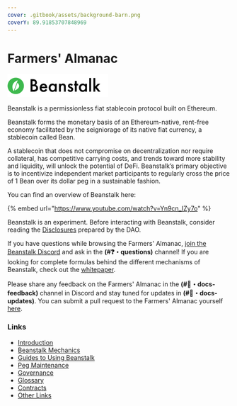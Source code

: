 ```yaml
---
cover: .gitbook/assets/background-barn.png
coverY: 89.91853707848969
---
```


# Farmers' Almanac

![](.gitbook/assets/logo.png)

Beanstalk is a permissionless fiat stablecoin protocol built on Ethereum.

Beanstalk forms the monetary basis of an Ethereum-native, rent-free economy facilitated by the seigniorage of its native fiat currency, a stablecoin called Bean.

A stablecoin that does not compromise on decentralization nor require collateral, has competitive carrying costs, and trends toward more stability and liquidity, will unlock the potential of DeFi. Beanstalk’s primary objective is to incentivize independent market participants to regularly cross the price of 1 Bean over its dollar peg in a sustainable fashion.

You can find an overview of Beanstalk here:

{% embed url="https://www.youtube.com/watch?v=Yn9cn_IZy7o" %}

Beanstalk is an experiment. Before interacting with Beanstalk, consider reading the [Disclosures](disclosures.md) prepared by the DAO.

If you have questions while browsing the Farmers' Almanac, [join the Beanstalk Discord](https://discord.gg/beanstalk) and ask in the **(#❓・questions)** channel! If you are looking for complete formulas behind the different mechanisms of Beanstalk, check out the [whitepaper](https://bean.money/docs/beanstalk.pdf).

Please share any feedback on the Farmers' Almanac in the **(#📜・docs-feedback)** channel in Discord and stay tuned for updates in **(#📜・docs-updates)**. You can submit a pull request to the Farmers' Almanac yourself [here](https://github.com/BeanstalkFarms/Farmers-Almanac).

### Links

* [Introduction](introduction/why-beanstalk.md)
* [Beanstalk Mechanics](introduction/how-beanstalk-works.md)
* [Guides to Using Beanstalk](guides/directory.md)
* [Peg Maintenance](broken-reference)
* [Governance](governance/beanstalk/)
* [Glossary](protocol-resources/glossary.md)
* [Contracts](protocol-resources/contracts.md)
* [Other Links](additional-resources/links.md)
